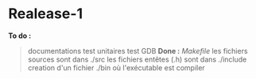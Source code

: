 Realease-1
==

**To do :**
> documentations
> test unitaires
> test GDB
**Done :**
> *Makefile*
> les fichiers sources sont dans ./src
> les fichiers entêtes (.h) sont dans ./include
> creation d'un fichier ./bin où l'exécutable est compiler